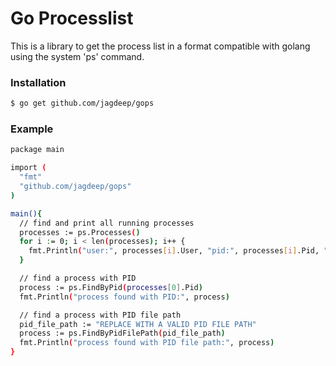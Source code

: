 # Go Processlist
This is a library to get the process list in a format compatible with golang using the system 'ps' command.


### Installation

```sh
$ go get github.com/jagdeep/gops
```

### Example

```sh
package main

import (
  "fmt"
  "github.com/jagdeep/gops"
)

main(){
  // find and print all running processes
  processes := ps.Processes()
  for i := 0; i < len(processes); i++ {
    fmt.Println("user:", processes[i].User, "pid:", processes[i].Pid, "command:", processes[i].Command)
  }

  // find a process with PID
  process := ps.FindByPid(processes[0].Pid)
  fmt.Println("process found with PID:", process)

  // find a process with PID file path
  pid_file_path := "REPLACE WITH A VALID PID FILE PATH"
  process := ps.FindByPidFilePath(pid_file_path)
  fmt.Println("process found with PID file path:", process)
}
```